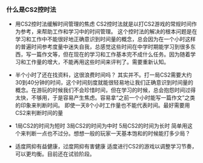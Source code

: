### 什么是CS2控时法
- 用CS2控时法缓解时间管理的焦虑
CS2控时法就是以打CS2游戏的常规时间作为参考，来帮助工作和学习中的时间管理。
这个控时法的解决的根本问题是在学习和工作中不能很好地正确意识到时间量的概念，总会因为在一个小时这样的普遍时间参考度量中迷失自我，总感觉这些时间在中学时期能学习到很多东西，写一篇作文等，但在现在的学习和工作基本完不成什么任务。因为随着学习和工作量的增大，不能再用这些时间来评判了。需要重新认知。
- 半个小时了还在找资料，这很浪费时间吗？
其实并不。打一局CS2需要大约30到40分钟的时间，这个时间刻度就能很轻易地让我们正确意识到时间量的概念。在游玩的时候我们不会珍惜时间，但在学习的时候，总会抱怨时间过得太快，不够用，于是容易产生焦虑。容易拿“之前一个小时能写一篇作文”之类的印象来判断时间。
即使一天8个小时工作量也不能代表时间。最好需要用CS2来判断时间的量

- 1局CS2的时间为短时    3局CS2的时间为中时      5局CS2的时间为长时
简单用这个来判断一点也不过分。想想一般的玩家一天基本饱和的时候能打多少局？

- 适度网抑有益健康，过度网抑有害健康
适度进行CS2的游戏以调整学习节奏，可以更均衡。目前还在试验阶段。
